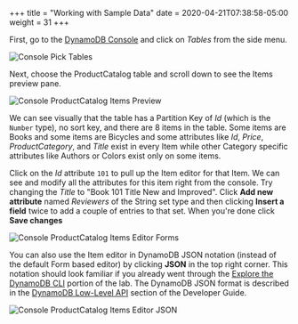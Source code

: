 +++
title = "Working with Sample Data"
date = 2020-04-21T07:38:58-05:00
weight = 31
+++

First, go to the [DynamoDB Console](https://console.aws.amazon.com/dynamodbv2/) and click on *Tables* from the side menu.

![Console Pick Tables](/images/hands-on-labs/explore-console/dynamodb_pick_tables.png)

Next, choose the ProductCatalog table and scroll down to see the Items preview pane.

![Console ProductCatalog Items Preview](/images/hands-on-labs/explore-console/console_productcatalog_preview.png)

We can see visually that the table has a Partition Key of *Id* (which is the `Number` type), no sort key, and there are 8 items in the table.  Some items are Books and some items are Bicycles and some attributes like *Id*, *Price*, *ProductCategory*, and *Title* exist in every Item while other Category specific attributes like Authors or Colors exist only on some items.

Click on the *Id* attribute `101` to pull up the Item editor for that Item.  We can see and modify all the attributes for this item right from the console.  Try changing the *Title* to "Book 101 Title New and Improved".  Click **Add new attribute** named *Reviewers* of the String set type and then clicking **Insert a field** twice to add a couple of entries to that set.  When you're done click **Save changes**

![Console ProductCatalog Items Editor Forms](/images/hands-on-labs/explore-console/console_item_editor_forms.png)

You can also use the Item editor in DynamoDB JSON notation (instead of the default Form based editor) by clicking **JSON** in the top right corner. This notation should look familiar if you already went through the [Explore the DynamoDB CLI](/hands-on-labs/explore-cli.html) portion of the lab. The DynamoDB JSON format is described in the [DynamoDB Low-Level API](https://docs.aws.amazon.com/amazondynamodb/latest/developerguide/Programming.LowLevelAPI.html) section of the Developer Guide.

![Console ProductCatalog Items Editor JSON](/images/hands-on-labs/explore-console/console_item_editor_json.png)
